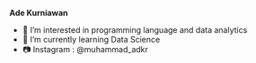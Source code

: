 **Ade Kurniawan**

- 👀 I’m interested in programming language and data analytics
- 🌱 I’m currently learning Data Science
- 📷 Instagram : @muhammad_adkr

<!---
Adkurrr/Adkurrr is a ✨ special ✨ repository because its `README.md` (this file) appears on your GitHub profile.
You can click the Preview link to take a look at your changes.
--->
